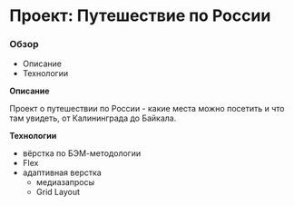 # Проект: Путешествие по России

### Обзор
* Описание
* Технологии

**Описание**

Проект о путешествии по России - какие места можно посетить и что там увидеть, от Калининграда до Байкала.

**Технологии**
* вёрстка по БЭМ-методологии
* Flex
* адаптивная верстка
  * медиазапросы
  * Grid Layout

